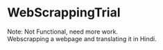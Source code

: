 # WebScrappingTrial
Note: Not Functional, need more work.  
Webscrapping a webpage and translating it in Hindi.
